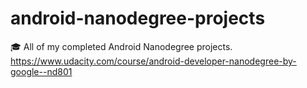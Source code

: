 # android-nanodegree-projects
🎓 All of my completed Android Nanodegree projects. https://www.udacity.com/course/android-developer-nanodegree-by-google--nd801
